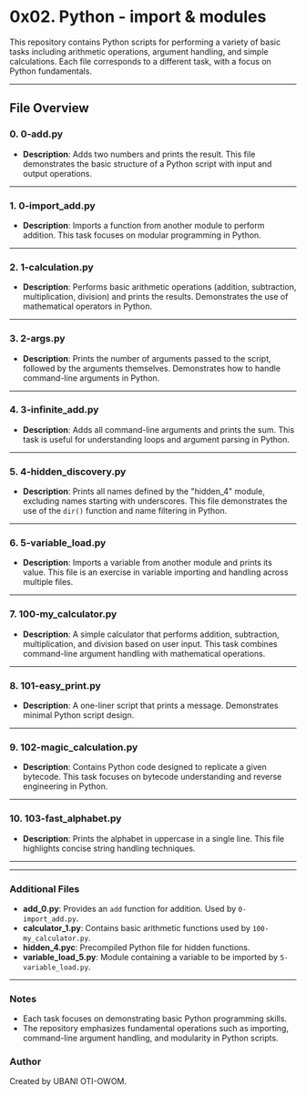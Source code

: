 # 0x02. Python - import & modules

This repository contains Python scripts for performing a variety of basic tasks including arithmetic operations, argument handling, and simple calculations. Each file corresponds to a different task, with a focus on Python fundamentals.

---

## File Overview

### 0. **0-add.py**
- **Description**: Adds two numbers and prints the result. This file demonstrates the basic structure of a Python script with input and output operations.

---

### 1. **0-import_add.py**
- **Description**: Imports a function from another module to perform addition. This task focuses on modular programming in Python.

---

### 2. **1-calculation.py**
- **Description**: Performs basic arithmetic operations (addition, subtraction, multiplication, division) and prints the results. Demonstrates the use of mathematical operators in Python.

---

### 3. **2-args.py**
- **Description**: Prints the number of arguments passed to the script, followed by the arguments themselves. Demonstrates how to handle command-line arguments in Python.

---

### 4. **3-infinite_add.py**
- **Description**: Adds all command-line arguments and prints the sum. This task is useful for understanding loops and argument parsing in Python.

---

### 5. **4-hidden_discovery.py**
- **Description**: Prints all names defined by the "hidden_4" module, excluding names starting with underscores. This file demonstrates the use of the `dir()` function and name filtering in Python.

---

### 6. **5-variable_load.py**
- **Description**: Imports a variable from another module and prints its value. This file is an exercise in variable importing and handling across multiple files.

---

### 7. **100-my_calculator.py**
- **Description**: A simple calculator that performs addition, subtraction, multiplication, and division based on user input. This task combines command-line argument handling with mathematical operations.

---

### 8. **101-easy_print.py**
- **Description**: A one-liner script that prints a message. Demonstrates minimal Python script design.

---

### 9. **102-magic_calculation.py**
- **Description**: Contains Python code designed to replicate a given bytecode. This task focuses on bytecode understanding and reverse engineering in Python.

---

### 10. **103-fast_alphabet.py**
- **Description**: Prints the alphabet in uppercase in a single line. This file highlights concise string handling techniques.

---

---

### Additional Files

- **add_0.py**: Provides an `add` function for addition. Used by `0-import_add.py`.
- **calculator_1.py**: Contains basic arithmetic functions used by `100-my_calculator.py`.
- **hidden_4.pyc**: Precompiled Python file for hidden functions.
- **variable_load_5.py**: Module containing a variable to be imported by `5-variable_load.py`.

---

### Notes

- Each task focuses on demonstrating basic Python programming skills.
- The repository emphasizes fundamental operations such as importing, command-line argument handling, and modularity in Python scripts.

### Author

Created by UBANI OTI-OWOM.
